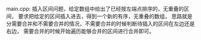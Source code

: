 main.cpp:
插入区间问题，给定数组中给出了已经按左端点排序的，无重叠的区间，
要求把给定的区间插入进去，得到一个新的有序，无重叠的数组，
思路就是分需要合并和不需要合并的情况，不需要合并的时候判断待插入的区间在左边还是右边，
需要合并的时候开始遍历能够合并的区间进行合并即可。
